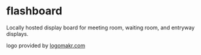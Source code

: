 # flashboard
Locally hosted display board for meeting room, waiting room, and entryway displays.

logo provided by [logomakr.com](https://logomakr.com/)